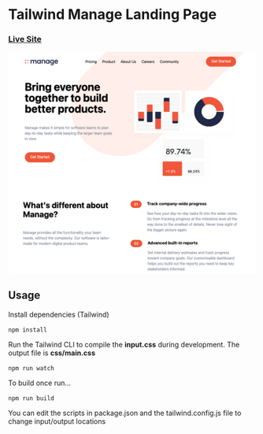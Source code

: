 # Tailwind Manage Landing Page
### [Live Site](httsp://tailwind-landing-velopace.vercel.app)
![Tailwind Manage Landing Page](/screen.png)

## Usage

Install dependencies (Tailwind)

```
npm install
```

Run the Tailwind CLI to compile the **input.css** during development. The output file is **css/main.css**

```
npm run watch
```

To build once run...

```
npm run build
```

You can edit the scripts in package.json and the tailwind.config.js file to change input/output locations